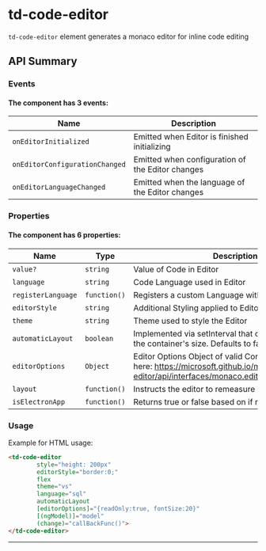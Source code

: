 # td-code-editor

`td-code-editor` element generates a monaco editor for inline code editing

## API Summary

### Events

#### The <td-code-editor> component has 3 events:

| Name | Description |
| --- | --- |
| `onEditorInitialized` | Emitted when Editor is finished initializing
| `onEditorConfigurationChanged` | Emitted when configuration of the Editor changes
| `onEditorLanguageChanged` | Emitted when the language of the Editor changes

### Properties

#### The <td-code-editor> component has 6 properties:

| Name | Type | Description |
| --- | --- | --- |
| `value?` | `string` | Value of Code in Editor
| `language` | `string` | Code Language used in Editor
| `registerLanguage` | `function()` | Registers a custom Language within the editor
| `editorStyle` | `string` | Additional Styling applied to Editor Container
| `theme` | `string` | Theme used to style the Editor
| `automaticLayout` | `boolean` | Implemented via setInterval that constantly probes for the container's size. Defaults to false.
| `editorOptions` | `Object` | Editor Options Object of valid Configurations listed here: <a href="https://microsoft.github.io/monaco-editor/api/interfaces/monaco.editor.ieditoroptions.html">https://microsoft.github.io/monaco-editor/api/interfaces/monaco.editor.ieditoroptions.html</a>
| `layout` | `function()` | Instructs the editor to remeasure its container
| `isElectronApp` | `function()` | Returns true or false based on if running in Electron


### Usage

Example for HTML usage:

```html
<td-code-editor 
        style="height: 200px" 
        editorStyle="border:0;"
        flex 
        theme="vs" 
        language="sql"
        automaticLayout
        [editorOptions]="{readOnly:true, fontSize:20}"
        [(ngModel)]="model"
        (change)="callBackFunc()">
</td-code-editor>
```

---
